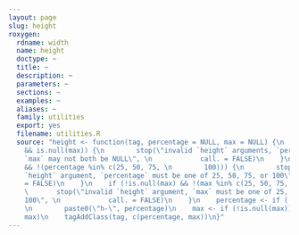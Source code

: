 ```yaml
---
layout: page
slug: height
roxygen:
  rdname: width
  name: height
  doctype: ~
  title: ~
  description: ~
  parameters: ~
  sections: ~
  examples: ~
  aliases: ~
  family: utilities
  export: yes
  filename: utilities.R
  source: "height <- function(tag, percentage = NULL, max = NULL) {\n    if (is.null(percentage)
    && is.null(max)) {\n        stop(\"invalid `height` arguments, `percentage` and
    `max` may not both be NULL\", \n            call. = FALSE)\n    }\n    if (!is.null(percentage)
    && !(percentage %in% c(25, 50, 75, \n        100))) {\n        stop(\"invalid
    `height` argument, `percentage` must be one of 25, 50, 75, or 100\", \n            call.
    = FALSE)\n    }\n    if (!is.null(max) && !(max %in% c(25, 50, 75, 100))) {\n
    \       stop(\"invalid `height` argument, `max` must be one of 25, 50, 75, or
    100\", \n            call. = FALSE)\n    }\n    percentage <- if (!is.null(percentage))
    \n        paste0(\"h-\", percentage)\n    max <- if (!is.null(max)) \n        paste0(\"mh-\",
    max)\n    tagAddClass(tag, c(percentage, max))\n}"
---
```

